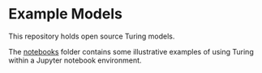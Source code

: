 # Example Models

This repository holds open source Turing models.

The [notebooks](notebooks/) folder contains some illustrative examples of using Turing within a Jupyter notebook environment. 